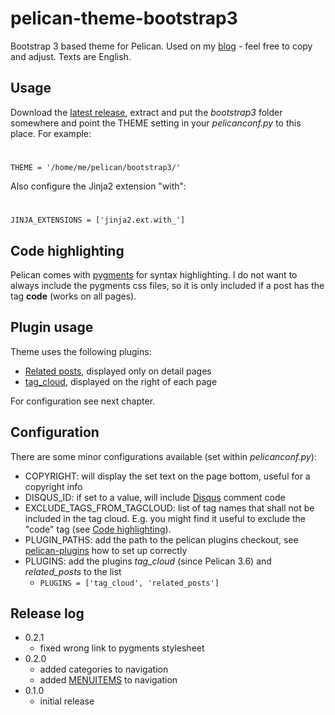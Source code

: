pelican-theme-bootstrap3
========================

Bootstrap 3 based theme for Pelican. Used on my [blog](https://www.zoe.vc) - feel free to copy and adjust.
Texts are English.

Usage
-----

Download the [latest release](https://github.com/dArignac/pelican-theme-bootstrap3/releases/latest), extract and put the *bootstrap3* folder somewhere and point the THEME setting in your *pelicanconf.py* to this place. For example:

#
    THEME = '/home/me/pelican/bootstrap3/'

Also configure the Jinja2 extension "with":

#
    JINJA_EXTENSIONS = ['jinja2.ext.with_']


Code highlighting
-----------------

Pelican comes with [pygments](http://docs.getpelican.com/en/3.3.0/getting_started.html#syntax-highlighting) for syntax highlighting.
I do not want to always include the pygments css files, so it is only included if a post has the tag **code** (works on all pages).


Plugin usage
------------

Theme uses the following plugins:

* [Related posts](https://github.com/getpelican/pelican-plugins/tree/master/related_posts), displayed only on detail pages
* [tag_cloud](https://github.com/getpelican/pelican-plugins/tree/master/tag_cloud), displayed on the right of each page

For configuration see next chapter.


Configuration
-------------

There are some minor configurations available (set within *pelicanconf.py*):

* COPYRIGHT: will display the set text on the page bottom, useful for a copyright info
* DISQUS_ID: if set to a value, will include [Disqus](http://disqus.com/) comment code
* EXCLUDE_TAGS_FROM_TAGCLOUD: list of tag names that shall not be included in the tag cloud. E.g. you might find it useful to exclude the "code" tag (see [Code highlighting](#code-highlighting)).
* PLUGIN_PATHS: add the path to the pelican plugins checkout, see [pelican-plugins](https://github.com/getpelican/pelican-plugins#how-to-use-plugins) how to set up correctly
* PLUGINS: add the plugins *tag_cloud* (since Pelican 3.6) and *related_posts* to the list
    * ```PLUGINS = ['tag_cloud', 'related_posts']```

Release log
-----------

* 0.2.1
    * fixed wrong link to pygments stylesheet
* 0.2.0
    * added categories to navigation
    * added [MENUITEMS](http://docs.getpelican.com/en/3.3.0/settings.html#themes) to navigation
* 0.1.0
    * initial release
